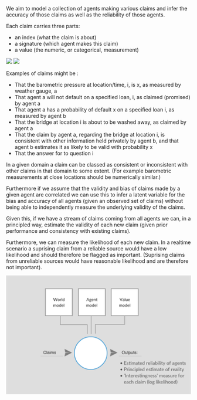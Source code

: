 We aim to model a collection of agents making various claims and infer the accuracy of those claims as well as the reliability of those agents.

Each claim carries three parts:
 - an index (what the claim is about)
 - a signature (which agent makes this claim)
 - a value (the numeric, or categorical, measurement)
 
<math>
<img src="https://latex.codecogs.com/gif.latex?E=mc^2" />
 
<img src="https://latex.codecogs.com/gif.latex?x%20%3D%20a_0%20&plus;%20%5Cfrac%7B1%7D%7Ba_1%20&plus;%20%5Cfrac%7B1%7D%7Ba_2%20&plus;%20%5Cfrac%7B1%7D%7Ba_3%20&plus;%20a_4%7D%7D%7D" />

Examples of claims might be :
- That the barometric pressure at location/time, i, is x, as measured by weather gauge, a
- That agent a will not default on a specified loan, i, as claimed (promised) by agent a
- That agent a has a probability of default x on a specified loan i, as measured by agent b
- That the bridge at location i is about to be washed away, as claimed by agent a 
- That the claim by agent a, regarding the bridge at location i, is consistent with other information held privately by agent b, and that agent b estimates it as likely to be valid with probability x
- That the answer for to question i

In a given domain a claim can be classed as consistent or inconsistent with other claims in that domain to some extent. (For example barometric measurements at close locations should be numerically similar.)

Furthermore if we assume that the validity and bias of claims made by a given agent are correlated we can use this to infer a latent variable for the bias and accuracy of all agents (given an observed set of claims) without being able to independently measure the underlying validity of the claims.  

<as demonstrated here>

Given this, if we have a stream of claims coming from all agents we can, in a principled way, estimate the validity of each new claim (given prior performance and consistency with existing claims).

Furthermore, we can measure the likelihood of each new claim. In a realtime scenario a suprising claim from a reliable source would have a low likelihood and should therefore be flagged as important. (Suprising claims from unreliable sources would have reasonable likelihood and are therefore not important).

<a href="https://creately.com/diagram/jo3gw9302/eyvMFJw8XXJiDfHzUILp2upUQg%3D"><img src="estimated_model.png" /></a>
